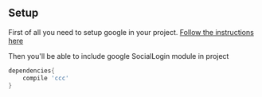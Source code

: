 ## Setup
First of all you need to setup google in your project.  [Follow the instructions here][google-instructions]

Then you'll be able to include google SocialLogin module in project

```Groovy
dependencies{
    compile 'ccc'
}
```


[google-instructions]: https://developers.google.com/identity/sign-in/android/start-integrating